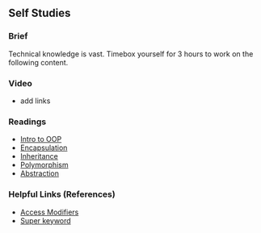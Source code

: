 ## Self Studies

### Brief

Technical knowledge is vast. Timebox yourself for 3 hours to work on the following content.

### Video 

- add links

### Readings

- [Intro to OOP](https://www.baeldung.com/java-oop)
- [Encapsulation](https://www.geeksforgeeks.org/encapsulation-in-java/)
- [Inheritance](https://www.geeksforgeeks.org/inheritance-in-java)
- [Polymorphism](https://www.geeksforgeeks.org/polymorphism-in-java/)
- [Abstraction](https://www.geeksforgeeks.org/abstraction-in-java-2)

### Helpful Links (References)

- [Access Modifiers](https://www.javatpoint.com/access-modifiers)
- [Super keyword](https://www.geeksforgeeks.org/super-keyword/)